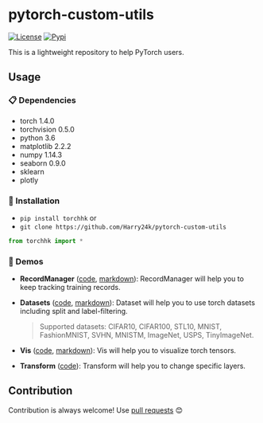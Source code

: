# pytorch-custom-utils

[![License](https://img.shields.io/github/license/Harry24k/pytorch-custom-utils)](https://img.shields.io/github/license/Harry24k/pytorch-custom-utils)
[![Pypi](https://img.shields.io/pypi/v/torchhk.svg)](https://img.shields.io/pypi/v/torchhk)

This is a lightweight repository to help PyTorch users.

## Usage

### :clipboard: Dependencies

- torch 1.4.0
- torchvision 0.5.0
- python 3.6
- matplotlib 2.2.2
- numpy 1.14.3
- seaborn 0.9.0
- sklearn
- plotly

### :hammer: Installation

- `pip install torchhk` or
- `git clone https://github.com/Harry24k/pytorch-custom-utils`

```python
from torchhk import *
```

### :rocket: Demos

- **RecordManager** ([code](https://github.com/Harry24k/pytorch-custom-utils/blob/master/demo/RecordManager.ipynb), [markdown](https://github.com/Harry24k/pytorch-custom-utils/blob/master/docs/RecordManager.md)): 
RecordManager will help you to keep tracking training records.

- **Datasets** ([code](https://github.com/Harry24k/pytorch-custom-utils/blob/master/demo/Datasets.ipynb), [markdown](https://github.com/Harry24k/pytorch-custom-utils/blob/master/docs/Datasets.md)): 
Dataset will help you to use torch datasets including split and label-filtering.
    > Supported datasets: CIFAR10, CIFAR100, STL10, MNIST, FashionMNIST, SVHN, MNISTM, ImageNet, USPS, TinyImageNet.

- **Vis** ([code](https://github.com/Harry24k/pytorch-custom-utils/blob/master/demo/Vis.ipynb), [markdown](https://github.com/Harry24k/pytorch-custom-utils/blob/master/docs/Vis.md)): 
Vis will help you to visualize torch tensors.

- **Transform** ([code](https://github.com/Harry24k/pytorch-custom-utils/blob/master/demo/Transform.ipynb)): 
Transform will help you to change specific layers.


## Contribution

Contribution is always welcome! Use [pull requests](https://github.com/Harry24k/adversarial-attacks-pytorch/pulls) :blush: